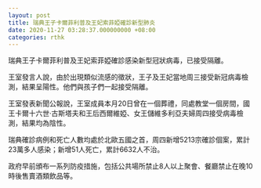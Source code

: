 ```yaml
---
layout: post
title: 瑞典王子卡爾菲利普及王妃索菲婭確診新型肺炎
date: 2020-11-27 03:28:37.000000000 +08:00
categories: rthk
---
```


瑞典王子卡爾菲利普及王妃索菲婭確診感染新型冠狀病毒，已接受隔離。

王室發言人說，由於出現類似流感的徵狀，王子及王妃當地周三接受新冠病毒檢測，結果呈陽性。他們與孩子們一起接受隔離。

王室發表新聞公報說，王室成員本月20日曾在一個葬禮，同處教堂一個房間，國王卡爾十六世·古斯塔夫和王后西爾維婭、女王儲維多利亞夫婦周四接受病毒檢測，結果均為陰性。

瑞典確診病例和死亡人數均處於北歐五國之首，周四新增5213宗確診個案，累計23萬多人感染；新增51人死亡，累計6632人不治。

政府早前頒布一系列防疫措施，包括公共場所禁止8人以上聚會、餐廳禁止在晚10時後售賣酒類飲品等。
